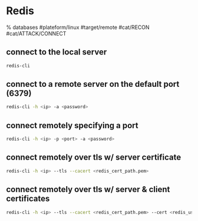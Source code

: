 # Redis

% databases
#plateform/linux #target/remote #cat/RECON #cat/ATTACK/CONNECT

## connect to the local server
```bash
redis-cli
```

## connect to a remote server on the default port (6379)
```bash
redis-cli -h <ip> -a <password>
```

## connect remotely specifying a port
```bash
redis-cli -h <ip> -p <port> -a <password>
```

## connect remotely over tls w/ server certificate
```bash
redis-cli -h <ip> --tls --cacert <redis_cert_path.pem>
```

## connect remotely over tls w/ server & client certificates
```bash
redis-cli -h <ip> --tls --cacert <redis_cert_path.pem> --cert <redis_user_path.crt> --key <redis_user_private_path.key>
```
